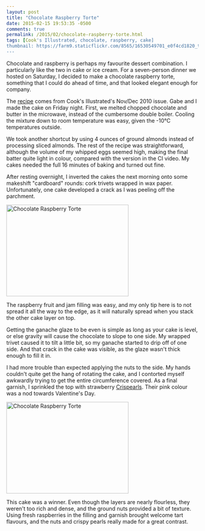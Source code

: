 ```yaml
---
layout: post
title: "Chocolate Raspberry Torte"
date: 2015-02-15 19:53:35 -0500
comments: true
permalink: /2015/02/chocolate-raspberry-torte.html
tags: [Cook's Illustrated, chocolate, raspberry, cake]
thumbnail: https://farm9.staticflickr.com/8565/16530549701_e0f4cd1820_t.jpg
---
```


Chocolate and raspberry is perhaps my favourite dessert combination. I
particularly like the two in cake or ice cream. For a seven-person
dinner we hosted on Saturday, I decided to make a chocolate raspberry
torte, something that I could do ahead of time, and that looked
elegant enough for company.

The
[recipe](http://sweetpeaskitchen.com/2014/02/chocolate-raspberry-torte/)
comes from Cook's Illustrated's Nov/Dec&nbsp;2010 issue. Gabe and I made
the cake on Friday night. First, we melted chopped chocolate and butter
in the microwave, instead of the cumbersome double boiler. Cooling the
mixture down to room temperature was easy, given the -10&deg;C
temperatures outside.

We took another shortcut by using 4 ounces of ground almonds instead
of processing sliced almonds. The rest of the recipe was
straightforward, although the volume of my whipped eggs seemed high,
making the final batter quite light in colour, compared with the
version in the CI video. My cakes needed the full 16 minutes of
baking and turned out fine.

After resting overnight, I inverted the cakes the next morning onto some
makeshift "cardboard" rounds: cork trivets wrapped in wax paper.
Unfortunately, one cake developed a crack as I was peeling off the
parchment.

<a href="https://www.flickr.com/photos/gnuf/16506259076"
title="Chocolate Raspberry Torte by Eric Fung, on Flickr"><img
src="https://farm9.staticflickr.com/8652/16506259076_979fc13676_n.jpg"
width="320" height="240" alt="Chocolate Raspberry Torte"></a>

The raspberry fruit and jam filling was easy, and my only tip here is to
not spread it all the way to the edge, as it will naturally spread when
you stack the other cake layer on top.

Getting the ganache glaze to be even is simple as long as your cake
is level, or else gravity will cause the chocolate to slope to one
side. My wrapped trivet caused it to tilt a little bit, so my ganache
started to drip off of one side. And that crack in the cake was visible,
as the glaze wasn't thick enough to fill it in.

I had more trouble than expected applying the nuts to the side. My
hands couldn't quite get the hang of rotating the cake, and I
contorted myself awkwardly trying to get the entire circumference
covered.  As a final garnish, I sprinkled the top with strawberry
[Crispearls](http://www.callebaut.com/caen/products/decoration/crispearls).
Their pink colour was a nod towards Valentine's Day.

<a href="https://www.flickr.com/photos/gnuf/16530549701"
title="Chocolate Raspberry Torte by Eric Fung, on Flickr"><img
src="https://farm9.staticflickr.com/8565/16530549701_e0f4cd1820_n.jpg"
width="320" height="240" alt="Chocolate Raspberry Torte"></a>

This cake was a winner. Even though the layers are nearly
flourless, they weren't too rich and dense, and the ground nuts provided
a bit of texture. Using fresh raspberries in the filling and garnish
brought welcome tart flavours, and the nuts and crispy pearls really
made for a great contrast.
